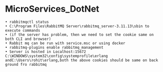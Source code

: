 # MicroServices_DotNet

    • rabbitmqctl status
    • C:\Program Files\RabbitMQ Server\rabbitmq_server-3.11.13\sbin to execute commands
    • (if the server has problem, then we need to set the cookie same on both CLI and browser)
    • Rabbit mq can be run with service.msc or using docker
    • rabbitmq-plugins enable rabbitmq_management
    • Server is hosted in Localhost:15672 C:\WINDOWS\system32\config\systemprofile\erlang andC:\Users\rohit\erlang,both the above cookies should be same on back ground fro rabbitmq
